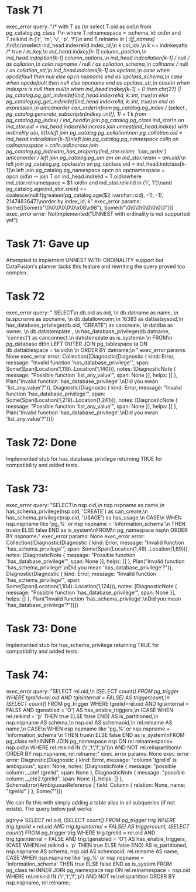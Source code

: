 # Task 71
exec_error query: "/* with T as (\n  select T.oid as oid\n  from pg_catalog.pg_class T\n  where T.relnamespace = :schema_id::oid\n    and T.relkind in ('r', 'm', 'v', 'p', 'f')\n    and T.relname in ( :[*f_names] )\n)\n*/\nselect ind_head.indexrelid index_id,\n       k col_idx,\n       k <= indnkeyatts /* true */ in_key,\n       ind_head.indkey[k-1] column_position,\n       ind_head.indoption[k-1] column_options,\n       ind_head.indcollation[k-1] /* null */ as collation,\n       colln.nspname /* null */ as collation_schema,\n       collname /* null */ as collation_str,\n       ind_head.indclass[k-1] as opclass,\n       case when opcdefault then null else opcn.nspname end as opclass_schema,\n       case when opcdefault then null else opcname end as opclass_str,\n       case\n           when indexprs is null then null\n           when ind_head.indkey[k-1] = 0 then chr(27) || pg_catalog.pg_get_indexdef(ind_head.indexrelid, k::int, true)\n           else pg_catalog.pg_get_indexdef(ind_head.indexrelid, k::int, true)\n       end as expression,\n       amcanorder can_order\nfrom pg_catalog.pg_index /* (select *, pg_catalog.generate_subscripts(indkey::int[], 1) + 1 k from pg_catalog.pg_index) */ ind_head\n         join pg_catalog.pg_class ind_stor\n              on ind_stor.oid = ind_head.indexrelid\ncross join unnest(ind_head.indkey) with ordinality u(u, k)\nleft join pg_catalog.pg_collation\non pg_collation.oid = ind_head.indcollation[k-1]\nleft join pg_catalog.pg_namespace colln on collnamespace = colln.oid\ncross join pg_catalog.pg_indexam_has_property(ind_stor.relam, 'can_order') amcanorder /* left join pg_catalog.pg_am am on ind_stor.relam = am.oid*/\n         left join pg_catalog.pg_opclass\n                   on pg_opclass.oid = ind_head.indclass[k-1]\n         left join pg_catalog.pg_namespace opcn on opcnamespace = opcn.oid\n  --  join T on ind_head.indrelid = T.oid\nwhere ind_stor.relnamespace = $1::oid\n  and ind_stor.relkind in ('i', 'I')\nand pg_catalog.age(ind_stor.xmin) <= coalesce(nullif(greatest(pg_catalog.age($2::varchar::xid), -1), -1), 2147483647)\norder by index_id, k"
exec_error params: Some([Some(b"\0\0\0\0\0\0\x08\x98"), Some(b"\0\0\0\0\0\0\0\0")])
exec_error error: NotImplemented("UNNEST with ordinality is not supported yet")

# Task 71: Gave up
Attempted to implement UNNEST WITH ORDINALITY support but DataFusion's planner lacks this feature and rewriting the query proved too complex.
# Task 72
exec_error query: "   SELECT\n       db.oid as oid, \n       db.datname as name, \n       ta.spcname as spcname, \n       db.datallowconn,\n              16383 as datlastsysoid,\n       has_database_privilege(db.oid, 'CREATE') as cancreate, \n       datdba as owner, \n       db.datistemplate , \n       has_database_privilege(db.datname, 'connect') as canconnect,\n       datistemplate as is_system\n   \n   FROM\n       pg_database db\n       LEFT OUTER JOIN pg_tablespace ta ON db.dattablespace = ta.oid\n      \n   ORDER BY datname;\n   "
exec_error params: None
exec_error error: Collection([Diagnostic(Diagnostic { kind: Error, message: "Invalid function 'has_database_privilege'", span: Some(Span(Location(1,118)..Location(1,140))), notes: [DiagnosticNote { message: "Possible function 'list_any_value'", span: None }], helps: [] }, Plan("Invalid function 'has_database_privilege'.\nDid you mean 'list_any_value'?")), Diagnostic(Diagnostic { kind: Error, message: "Invalid function 'has_database_privilege'", span: Some(Span(Location(1,219)..Location(1,241))), notes: [DiagnosticNote { message: "Possible function 'list_any_value'", span: None }], helps: [] }, Plan("Invalid function 'has_database_privilege'.\nDid you mean 'list_any_value'?"))])
# Task 72: Done
Implemented stub for has_database_privilege returning TRUE for compatibility and added tests.

# Task 73:
exec_error query: "SELECT\n    nsp.oid,\n    nsp.nspname as name,\n    has_schema_privilege(nsp.oid, 'CREATE') as can_create,\n    has_schema_privilege(nsp.oid, 'USAGE') as has_usage,\n    CASE\n    WHEN nsp.nspname like 'pg_%' or nsp.nspname = 'information_schema'\n        THEN true\n    ELSE false END as is_system\nFROM\n    pg_namespace nsp\n    ORDER BY nspname;"
exec_error params: None
exec_error error: Collection([Diagnostic(Diagnostic { kind: Error, message: "Invalid function 'has_schema_privilege'", span: Some(Span(Location(1,49)..Location(1,69))), notes: [DiagnosticNote { message: "Possible function 'has_database_privilege'", span: None }], helps: [] }, Plan("Invalid function 'has_schema_privilege'.\nDid you mean 'has_database_privilege'?")), Diagnostic(Diagnostic { kind: Error, message: "Invalid function 'has_schema_privilege'", span: Some(Span(Location(1,104)..Location(1,124))), notes: [DiagnosticNote { message: "Possible function 'has_database_privilege'", span: None }], helps: [] }, Plan("Invalid function 'has_schema_privilege'.\nDid you mean 'has_database_privilege'?"))])
# Task 73: Done
Implemented stub for has_schema_privilege returning TRUE for compatibility and added tests.


# Task 74:
exec_error query: "SELECT  rel.oid,\n        (SELECT count(*) FROM pg_trigger WHERE tgrelid=rel.oid AND tgisinternal = FALSE) AS triggercount,\n        (SELECT count(*) FROM pg_trigger WHERE tgrelid=rel.oid AND tgisinternal = FALSE AND tgenabled = 'O') AS has_enable_triggers,\n        (CASE WHEN rel.relkind = 'p' THEN true ELSE false END) AS is_partitioned,\n        nsp.nspname AS schema,\n        nsp.oid AS schemaoid,\n        rel.relname AS name,\n        CASE\n    WHEN nsp.nspname like 'pg_%' or nsp.nspname = 'information_schema'\n        THEN true\n    ELSE false END as is_system\nFROM    pg_class rel\nINNER JOIN pg_namespace nsp ON rel.relnamespace= nsp.oid\n    WHERE rel.relkind IN ('r','t','f','p')\n        AND NOT rel.relispartition\n    ORDER BY nsp.nspname, rel.relname;"
exec_error params: None
exec_error error: Diagnostic(Diagnostic { kind: Error, message: "column 'tgrelid' is ambiguous", span: None, notes: [DiagnosticNote { message: "possible column __cte1.tgrelid", span: None }, DiagnosticNote { message: "possible column __cte2.tgrelid", span: None }], helps: [] }, SchemaError(AmbiguousReference { field: Column { relation: None, name: "tgrelid" } }, Some("")))

We can fix this with simply adding a table alias in all subqueries (if not exists). The query below just works

pgtry=> SELECT
  rel.oid,
  (SELECT count(*) FROM pg_trigger trig WHERE trig.tgrelid = rel.oid AND trig.tgisinternal = FALSE) AS triggercount,
  (SELECT count(*) FROM pg_trigger trig WHERE trig.tgrelid = rel.oid AND trig.tgisinternal = FALSE AND trig.tgenabled = 'O') AS has_enable_triggers,
  (CASE WHEN rel.relkind = 'p' THEN true ELSE false END) AS is_partitioned,
  nsp.nspname AS schema,
  nsp.oid AS schemaoid,
  rel.relname AS name,
  CASE
    WHEN nsp.nspname like 'pg_%' or nsp.nspname = 'information_schema'
    THEN true
    ELSE false END as is_system
FROM pg_class rel
INNER JOIN pg_namespace nsp ON rel.relnamespace = nsp.oid
WHERE rel.relkind IN ('r','t','f','p')
  AND NOT rel.relispartition
ORDER BY nsp.nspname, rel.relname;
